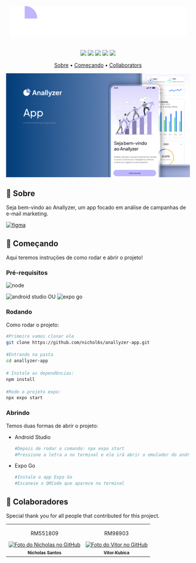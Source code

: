 <div align="center">
  <img src="src/assets/anallyzer-logo.png">
</div>
ㅤ
<p align="center">
  <img src="https://img.shields.io/badge/REACT%20NATIVE-61DAFB?style=for-the-badge&logo=react&logoColor=blue">
  <img src="https://img.shields.io/badge/EXPO-white?style=for-the-badge&logo=expo&logoColor=black">
  <img src="https://img.shields.io/badge/TYPESCRIPT-%233178C6?style=for-the-badge&logo=typescript&logoColor=white">
  <img src="https://img.shields.io/badge/JAVASCRIPT-%23F7DF1E?style=for-the-badge&logo=javascript&logoColor=black">
  <img src="https://img.shields.io/badge/NATIVEWIND-38B2AC?style=for-the-badge&logo=tailwindcss&logoColor=white">
</p>

<p align="center">
  <a href="#about">Sobre</a> • 
  <a href="#started">Começando</a> • 
  <a href="#colab">Collaborators</a>
</p>

![alt img](src/assets/anallyzer-cover.png)

<h2 id="about">📌 Sobre</h2>

Seja bem-vindo ao Anallyzer, um app focado em análise de campanhas de e-mail marketing.

<a href="https://www.figma.com/file/oL167JVtoKgnQxj8vruw1R/Anallyzer-app-Prototype?type=design&node-id=0%3A1&mode=design&t=9Vkd9DS067MW0VHq-1" target="_blank"><img src="https://img.shields.io/badge/Nosso%20prot%C3%B3tipo-A259FF?style=for-the-badge&logo=figma&logoColor=white" alt="figma"></a>


<h2 id="started">🚀 Começando</h2>

Aqui teremos instruções de como rodar e abrir o projeto!

<h3>Pré-requisitos</h3>

![node](https://img.shields.io/badge/NODE.JS-black?style=for-the-badge&logo=nodedotjs&logoColor=green)

![android studio](https://img.shields.io/badge/ANDROID%20STUDIO-black?style=for-the-badge&logo=android-studio&logoColor=white) OU ![expo go](https://img.shields.io/badge/Expo%20Go-black?style=for-the-badge&logo=expo&logoColor=white)


<h3>Rodando</h3>

Como rodar o projeto:

```bash
#Primeiro vamos clonar ele
git clone https://github.com/nichol6s/anallyzer-app.git

#Entrando na pasta
cd anallyzer-app

# Instale as dependências:
npm install

#Rode o projeto expo:
npx expo start
```

<h3>Abrindo</h3>

Temos duas formas de abrir o projeto:
- Android Studio

  ```bash
  #Depois de rodar o comando: npx expo start
  #Pressione a letra a no terminal e ele irá abrir o emulador do android studio
  ```
- Expo Go 
  ```bash
  #Instale o app Expo Go
  #Escaneie o QRCode que aparece no terminal
  ```
  
<h2 id="colab">🤝 Colaboradores</h2>

Special thank you for all people that contributed for this project.

<table>
    <td align="center">
      <p>RM551809</p>
      <a href="https://github.com/nichol6s">
        <img src="https://avatars.githubusercontent.com/u/105325313?v=4" width="115px;" alt="Foto do Nicholas no GitHub"/><br>
        <sub>
          <strong>Nicholas Santos</strong>
        </sub>
      </a>
    </td>
    <td align="center">
      <p>RM98903</p>
      <a href="https://github.com/VitorKubica">
        <img src="https://avatars.githubusercontent.com/u/107961081?v=4" width="115px;" alt="Foto do Vitor no GitHub"/><br>
        <sub>
          <strong>Vitor Kubica</strong>
        </sub>
      </a>
    </td>
</table>
